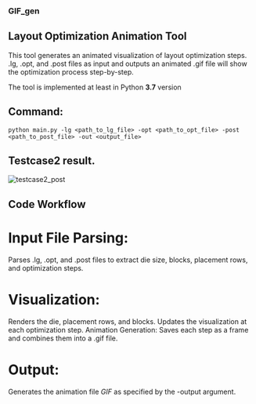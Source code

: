 ### GIF_gen
## Layout Optimization Animation Tool
This tool generates an animated visualization of layout optimization steps.
.lg, .opt, and .post files as input and outputs an animated .gif file will show the optimization process step-by-step.

The tool is implemented at least in Python **3.7** version 

## Command:
`python main.py -lg <path_to_lg_file> -opt <path_to_opt_file> -post <path_to_post_file> -out <output_file>`

## Testcase2 result.
![testcase2_post](https://github.com/user-attachments/assets/8ce094d6-ef91-4825-a45d-79743cdb5ab9)


## Code Workflow
# Input File Parsing:
Parses .lg, .opt, and .post files to extract die size, blocks, placement rows, and optimization steps.
# Visualization:
Renders the die, placement rows, and blocks.
Updates the visualization at each optimization step.
Animation Generation:
Saves each step as a frame and combines them into a .gif file.
# Output:
Generates the animation file *GIF* as specified by the -output argument.
